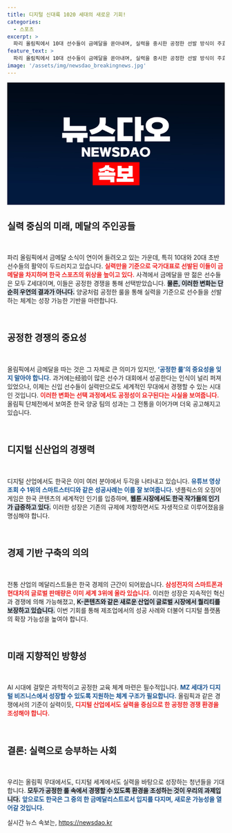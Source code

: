 ```yaml
---
title: 디지털 신대륙 1020 세대의 새로운 기회!
categories:
  - 스포츠
excerpt: >
  파리 올림픽에서 10대 선수들이 금메달을 쏟아내며, 실력을 중시한 공정한 선발 방식이 주효함을 입증했다. 디지털 산업에서도 실력으로 승부하는 올바른 룰을 마련해 MZ 세대가 더 많은 기회를 얻어야 글로벌 경쟁에서도 금메달리스트로 성장할 수 있다.
feature_text: >
  파리 올림픽에서 10대 선수들이 금메달을 쏟아내며, 실력을 중시한 공정한 선발 방식이 주효함을 입증했다. 디지털 산업에서도 실력으로 승부하는 올바른 룰을 마련해 MZ 세대가 더 많은 기회를 얻어야 글로벌 경쟁에서도 금메달리스트로 성장할 수 있다.
image: '/assets/img/newsdao_breakingnews.jpg'
---
```


<p><img src="/assets/img/newsdao_breakingnews.jpg" alt="pcversion 속보" /></p>

<h2 data-ke-size="size26">실력 중심의 미래, 메달의 주인공들</h2>

<p data-ke-size="size16">&nbsp;</p>

<p>파리 올림픽에서 금메달 소식이 연이어 들려오고 있는 가운데, 특히 10대와 20대 초반 선수들의 활약이 두드러지고 있습니다. <b><span style="color: #ee2323;">실력만을 기준으로 국가대표로 선발된 이들이 금메달을 차지하며 한국 스포츠의 위상을 높이고 있다.</span></b> 사격에서 금메달을 딴 젊은 선수들은 모두 Z세대이며, 이들은 공정한 경쟁을 통해 선택받았습니다. <b><span style="background-color: #21538527;">물론, 이러한 변화는 단순히 우연의 결과가 아니다.</span></b> 양궁처럼 공정한 룰을 통해 실력을 기준으로 선수들을 선발하는 체계는 성장 가능한 기반을 마련합니다. </p>

<p data-ke-size="size16">&nbsp;</p>

<h2 data-ke-size="size26">공정한 경쟁의 중요성</h2>

<p data-ke-size="size16">&nbsp;</p>

<p>올림픽에서 금메달을 따는 것은 그 자체로 큰 의미가 있지만, <b><span style="color: #1a5490;">‘공정한 룰’의 중요성을 잊지 말아야 합니다.</span></b> 과거에는经验이 많은 선수가 대회에서 성공한다는 인식이 널리 퍼져 있었으나, 이제는 신입 선수들이 실력만으로도 세계적인 무대에서 경쟁할 수 있는 시대인 것입니다. <b><span style="color: #ee2323;">이러한 변화는 선택 과정에서도 공정성이 요구된다는 사실을 보여줍니다.</span></b> 올림픽 단체전에서 보여준 한국 양궁 팀의 성과는 그 전통을 이어가며 더욱 공고해지고 있습니다.</p>

<p data-ke-size="size16">&nbsp;</p>

<h2 data-ke-size="size26">디지털 신산업의 경쟁력</h2>

<p data-ke-size="size16">&nbsp;</p>

<p>디지털 산업에서도 한국은 이미 여러 분야에서 두각을 나타내고 있습니다. <b><span style="color: #1a5490;">유튜브 영상조회 수 1위의 스마트스터디와 같은 성공사례는 이를 잘 보여줍니다.</span></b> 넷플릭스의 오징어 게임은 한국 콘텐츠의 세계적인 인기를 입증하며, <b><span style="background-color: #21538527;">웹툰 시장에서도 한국 작가들의 인기가 급증하고 있다.</span></b> 이러한 성장은 기존의 규제에 저항하면서도 자생적으로 이루어졌음을 명심해야 합니다.</p>

<p data-ke-size="size16">&nbsp;</p>

<h2 data-ke-size="size26">경제 기반 구축의 의의</h2>

<p data-ke-size="size16">&nbsp;</p>

<p>전통 산업의 메달리스트들은 한국 경제의 근간이 되어왔습니다. <b><span style="color: #ee2323;">삼성전자의 스마트폰과 현대차의 글로벌 판매량은 이미 세계 3위에 올라 있습니다.</span></b> 이러한 성장은 지속적인 혁신과 경쟁에 의해 가능해졌고, <b><span style="background-color: #21538527;">K-콘텐츠와 같은 새로운 산업이 글로벌 시장에서 퀄리티를 보장하고 있습니다.</span></b> 이번 기회를 통해 제조업에서의 성공 사례와 더불어 디지털 플랫폼의 확장 가능성을 높여야 합니다.</p>

<p data-ke-size="size16">&nbsp;</p>

<h2 data-ke-size="size26">미래 지향적인 방향성</h2>

<p data-ke-size="size16">&nbsp;</p>

<p>AI 시대에 걸맞은 과학적이고 공정한 교육 체계 마련은 필수적입니다. <b><span style="color: #1a5490;">MZ 세대가 디지털 비즈니스에서 성장할 수 있도록 지원하는 체계 구조가 필요합니다.</span></b> 올림픽과 같은 경쟁에서의 기준이 실력이듯, <b><span style="color: #ee2323;">디지털 산업에서도 실력을 중심으로 한 공정한 경쟁 환경을 조성해야 합니다.</span></b> </p>

<p data-ke-size="size16">&nbsp;</p>

<h2 data-ke-size="size26">결론: 실력으로 승부하는 사회</h2>

<p data-ke-size="size16">&nbsp;</p>

<p>우리는 올림픽 무대에서도, 디지털 세계에서도 실력을 바탕으로 성장하는 청년들을 기대합니다. <b><span style="background-color: #21538527;">모두가 공정한 룰 속에서 경쟁할 수 있도록 환경을 조성하는 것이 우리의 과제입니다.</span></b> <b><span style="color: #1a5490;">앞으로도 한국은 그 중의 한 금메달리스트로서 입지를 다지며, 새로운 가능성을 열어갈 것입니다.</span></b> </p>
실시간 뉴스 속보는, <a href="https://newsdao.kr" rel="dofollow">https://newsdao.kr</a>


